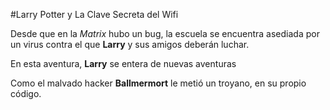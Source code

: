 #Larry Potter y La Clave Secreta del Wifi

Desde que en la *Matrix* hubo un bug, la escuela se encuentra asediada por un virus contra el que **Larry** y sus amigos deberán 
luchar.

En esta aventura, **Larry** se entera de nuevas aventuras

Como el malvado hacker **Ballmermort** le metió un troyano,
en su propio código.
